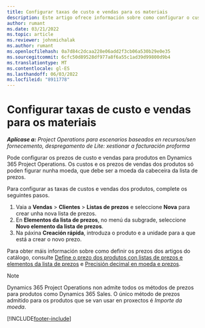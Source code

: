 ```yaml
---
title: Configurar taxas de custo e vendas para os materiais
description: Este artigo ofrece información sobre como configurar o custo e as tarifas de vendas dos materiais utilizados nos proxectos.
author: rumant
ms.date: 03/21/2022
ms.topic: article
ms.reviewer: johnmichalak
ms.author: rumant
ms.openlocfilehash: 0a7d84c2dcaa228e06add2f3cb06a530b29e0e35
ms.sourcegitcommit: 6cfc50d89528df977a8f6a55c1ad39d99800d9b4
ms.translationtype: MT
ms.contentlocale: gl-ES
ms.lasthandoff: 06/03/2022
ms.locfileid: "8911778"
---
```

# <a name="set-up-cost-and-sales-rates-for-materials"></a>Configurar taxas de custo e vendas para os materiais

_**Aplícase a:** Project Operations para escenarios baseados en recursos/sen fornecemento, despregamento de Lite: xestionar a facturación proforma_

Pode configurar os prezos de custo e vendas para produtos en Dynamics 365 Project Operations. Os custos e os prezos de vendas dos produtos só poden figurar nunha moeda, que debe ser a moeda da cabeceira da lista de prezos.

Para configurar as taxas de custos e vendas dos produtos, complete os seguintes pasos. 

1. Vaia a **Vendas** > **Clientes** > **Listas de prezos** e seleccione **Nova** para crear unha nova lista de prezos. 
2. En **Elementos da lista de prezos**, no menú da subgrade, seleccione **Novo elemento da lista de prezos**. 
3. Na páxina **Creación rápida**, introduza o produto e a unidade para a que está a crear o novo prezo.

Para obter máis información sobre como definir os prezos dos artigos do catálogo, consulte [Define o prezo dos produtos con listas de prezos e elementos da lista de prezos](/dynamics365/sales/create-price-lists-price-list-items-define-pricing-products) e [Precisión decimal en moeda e prezos](/dynamics365/sales/decimal-precision-currency-pricing).
> [!NOTE]
> Dynamics 365 Project Operations non admite todos os métodos de prezos para produtos como Dynamics 365 Sales. O único método de prezos admitido para os produtos que se van usar en proxectos é *Importe da moeda*.


[!INCLUDE[footer-include](../includes/footer-banner.md)]
